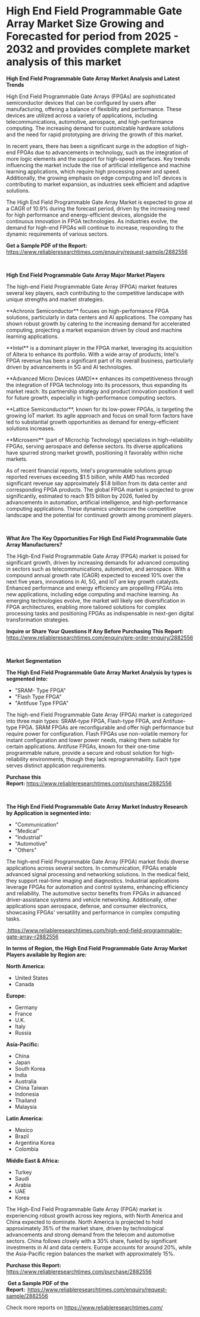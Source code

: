 <p><h1>High End Field Programmable Gate Array Market Size Growing and Forecasted for period from 2025 - 2032 and provides complete market analysis of this market</h1></p><p><strong>High End Field Programmable Gate Array Market Analysis and Latest Trends</strong></p>
<p><p>High End Field Programmable Gate Arrays (FPGAs) are sophisticated semiconductor devices that can be configured by users after manufacturing, offering a balance of flexibility and performance. These devices are utilized across a variety of applications, including telecommunications, automotive, aerospace, and high-performance computing. The increasing demand for customizable hardware solutions and the need for rapid prototyping are driving the growth of this market.</p><p>In recent years, there has been a significant surge in the adoption of high-end FPGAs due to advancements in technology, such as the integration of more logic elements and the support for high-speed interfaces. Key trends influencing the market include the rise of artificial intelligence and machine learning applications, which require high processing power and speed. Additionally, the growing emphasis on edge computing and IoT devices is contributing to market expansion, as industries seek efficient and adaptive solutions.</p><p>The High End Field Programmable Gate Array Market is expected to grow at a CAGR of 10.9% during the forecast period, driven by the increasing need for high performance and energy-efficient devices, alongside the continuous innovation in FPGA technologies. As industries evolve, the demand for high-end FPGAs will continue to increase, responding to the dynamic requirements of various sectors.</p></p>
<p><strong>Get a Sample PDF of the Report:&nbsp;</strong> <a href="https://www.reliableresearchtimes.com/enquiry/request-sample/2882556?utm_campaign=3291&utm_medium=2&utm_source=Github&utm_content=ia&utm_term=13032025&utm_id=high-end-field-programmable-gate-array">https://www.reliableresearchtimes.com/enquiry/request-sample/2882556</a></p>
<p>&nbsp;</p>
<p><strong>High End Field Programmable Gate Array Major Market Players</strong></p>
<p><p>The high-end Field Programmable Gate Array (FPGA) market features several key players, each contributing to the competitive landscape with unique strengths and market strategies.</p><p>**Achronix Semiconductor** focuses on high-performance FPGA solutions, particularly in data centers and AI applications. The company has shown robust growth by catering to the increasing demand for accelerated computing, projecting a market expansion driven by cloud and machine learning applications.</p><p>**Intel** is a dominant player in the FPGA market, leveraging its acquisition of Altera to enhance its portfolio. With a wide array of products, Intel's FPGA revenue has been a significant part of its overall business, particularly driven by advancements in 5G and AI technologies. </p><p>**Advanced Micro Devices (AMD)** enhances its competitiveness through the integration of FPGA technology into its processors, thus expanding its market reach. Its partnership strategy and product innovation position it well for future growth, especially in high-performance computing sectors.</p><p>**Lattice Semiconductor**, known for its low-power FPGAs, is targeting the growing IoT market. Its agile approach and focus on small form factors have led to substantial growth opportunities as demand for energy-efficient solutions increases.</p><p>**Microsemi** (part of Microchip Technology) specializes in high-reliability FPGAs, serving aerospace and defense sectors. Its diverse applications have spurred strong market growth, positioning it favorably within niche markets.</p><p>As of recent financial reports, Intel's programmable solutions group reported revenues exceeding $1.5 billion, while AMD has recorded significant revenue say approximately $1.8 billion from its data center and corresponding FPGA products. The global FPGA market is projected to grow significantly, estimated to reach $15 billion by 2026, fueled by advancements in automation, artificial intelligence, and high-performance computing applications. These dynamics underscore the competitive landscape and the potential for continued growth among prominent players.</p></p>
<p>&nbsp;</p>
<p><strong>What Are The Key Opportunities For High End Field Programmable Gate Array Manufacturers?</strong></p>
<p><p>The High-End Field Programmable Gate Array (FPGA) market is poised for significant growth, driven by increasing demands for advanced computing in sectors such as telecommunications, automotive, and aerospace. With a compound annual growth rate (CAGR) expected to exceed 10% over the next five years, innovations in AI, 5G, and IoT are key growth catalysts. Enhanced performance and energy efficiency are propelling FPGAs into new applications, including edge computing and machine learning. As emerging technologies evolve, the market will likely see diversification in FPGA architectures, enabling more tailored solutions for complex processing tasks and positioning FPGAs as indispensable in next-gen digital transformation strategies.</p></p>
<p><strong>Inquire or Share Your Questions If Any Before Purchasing This Report:</strong> <a href="https://www.reliableresearchtimes.com/enquiry/pre-order-enquiry/2882556?utm_campaign=3291&utm_medium=2&utm_source=Github&utm_content=ia&utm_term=13032025&utm_id=high-end-field-programmable-gate-array">https://www.reliableresearchtimes.com/enquiry/pre-order-enquiry/2882556</a></p>
<p>&nbsp;</p>
<p><strong>Market Segmentation</strong></p>
<p><strong>The High End Field Programmable Gate Array Market Analysis by types is segmented into:</strong></p>
<p><ul><li>"SRAM- Type FPGA"</li><li>"Flash Type FPGA"</li><li>"Antifuse Type FPGA"</li></ul></p>
<p><p>The high-end Field Programmable Gate Array (FPGA) market is categorized into three main types: SRAM-type FPGA, Flash-type FPGA, and Antifuse-type FPGA. SRAM FPGAs are reconfigurable and offer high performance but require power for configuration. Flash FPGAs use non-volatile memory for instant configuration and lower power needs, making them suitable for certain applications. Antifuse FPGAs, known for their one-time programmable nature, provide a secure and robust solution for high-reliability environments, though they lack reprogrammability. Each type serves distinct application requirements.</p></p>
<p><strong>Purchase this Report:&nbsp;</strong><a href="https://www.reliableresearchtimes.com/purchase/2882556?utm_campaign=3291&utm_medium=2&utm_source=Github&utm_content=ia&utm_term=13032025&utm_id=high-end-field-programmable-gate-array">https://www.reliableresearchtimes.com/purchase/2882556</a></p>
<p>&nbsp;</p>
<p><strong>The High End Field Programmable Gate Array Market Industry Research by Application is segmented into:</strong></p>
<p><ul><li>"Communication"</li><li>"Medical"</li><li>"Industrial"</li><li>"Automotive"</li><li>"Others"</li></ul></p>
<p><p>The high-end Field Programmable Gate Array (FPGA) market finds diverse applications across several sectors. In communication, FPGAs enable advanced signal processing and networking solutions. In the medical field, they support real-time imaging and diagnostics. Industrial applications leverage FPGAs for automation and control systems, enhancing efficiency and reliability. The automotive sector benefits from FPGAs in advanced driver-assistance systems and vehicle networking. Additionally, other applications span aerospace, defense, and consumer electronics, showcasing FPGAs' versatility and performance in complex computing tasks.</p></p>
<p><a href="https://www.reliableresearchtimes.com/high-end-field-programmable-gate-array-r2882556?utm_campaign=3291&utm_medium=2&utm_source=Github&utm_content=ia&utm_term=13032025&utm_id=high-end-field-programmable-gate-array">&nbsp;https://www.reliableresearchtimes.com/high-end-field-programmable-gate-array-r2882556</a></p>
<p><strong>In terms of Region, the High End Field Programmable Gate Array Market Players available by Region are:</strong></p>
<p>
    <p> <strong> North America: </strong>
        <ul>
            <li>United States</li>
            <li>Canada</li>
        </ul>
        </p> 
    <p> <strong> Europe: </strong>
        <ul>
            <li>Germany</li>
            <li>France</li>
            <li>U.K.</li>
            <li>Italy</li>
            <li>Russia</li>
        </ul>
        </p> 
    <p> <strong> Asia-Pacific: </strong>
        <ul>
            <li>China</li>
            <li>Japan</li>
            <li>South Korea</li>
            <li>India</li>
            <li>Australia</li>
            <li>China Taiwan</li>
            <li>Indonesia</li>
            <li>Thailand</li>
            <li>Malaysia</li>
        </ul>
        </p> 
    <p> <strong> Latin America: </strong>
        <ul>
            <li>Mexico</li>
            <li>Brazil</li>
            <li>Argentina Korea</li>
            <li>Colombia</li>
        </ul>
        </p> 
    <p> <strong> Middle East & Africa: </strong>
        <ul>
            <li>Turkey</li>
            <li>Saudi</li>
            <li>Arabia</li>
            <li>UAE</li>
            <li>Korea</li>
        </ul>
    </p>
    </p>
<p><p>The High-End Field Programmable Gate Array (FPGA) market is experiencing robust growth across key regions, with North America and China expected to dominate. North America is projected to hold approximately 35% of the market share, driven by technological advancements and strong demand from the telecom and automotive sectors. China follows closely with a 30% share, fueled by significant investments in AI and data centers. Europe accounts for around 20%, while the Asia-Pacific region balances the market with approximately 15%.</p></p>
<p><strong>Purchase this Report: </strong><a href="https://www.reliableresearchtimes.com/purchase/2882556?utm_campaign=3291&utm_medium=2&utm_source=Github&utm_content=ia&utm_term=13032025&utm_id=high-end-field-programmable-gate-array">https://www.reliableresearchtimes.com/purchase/2882556</a></p>
<p>&nbsp;<strong>Get a Sample PDF of the Report:&nbsp;&nbsp;</strong><a href="https://www.reliableresearchtimes.com/enquiry/request-sample/2882556?utm_campaign=3291&utm_medium=2&utm_source=Github&utm_content=ia&utm_term=13032025&utm_id=high-end-field-programmable-gate-array">https://www.reliableresearchtimes.com/enquiry/request-sample/2882556</a></p>
<p><strong></strong></p>
<p>Check more reports on <a href="https://www.reliableresearchtimes.com/?utm_campaign=3291&utm_medium=2&utm_source=Github&utm_content=ia&utm_term=13032025&utm_id=high-end-field-programmable-gate-array">https://www.reliableresearchtimes.com/</a></p>